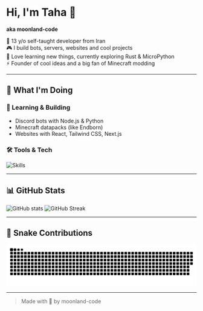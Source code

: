 # Hi, I'm Taha 👋  
**aka moonland-code**

🌙 13 y/o self-taught developer from Iran  
🎮 I build bots, servers, websites and cool projects  
🧠 Love learning new things, currently exploring Rust & MicroPython  
⚡ Founder of cool ideas and a big fan of Minecraft modding

---

## 🚀 What I'm Doing
### 🧠 Learning & Building
- Discord bots with Node.js & Python
- Minecraft datapacks (like Endborn)
- Websites with React, Tailwind CSS, Next.js

### 🛠️ Tools & Tech
![Skills](https://skillicons.dev/icons?i=js,ts,html,css,react,nodejs,py,cpp,github,vscode,git,mysql)

---

## 📊 GitHub Stats

![GitHub stats](https://github-readme-stats.vercel.app/api?username=moonland-code&show_icons=true&theme=tokyonight)
![GitHub Streak](https://streak-stats.demolab.com?user=moonland-code&theme=tokyonight)

---

## 🐍 Snake Contributions

![Snake](https://github.com/iTzArshia/iTzArshia/blob/output/github-contribution-grid-snake-dark.svg)


---

> Made with 💙 by moonland-code  

